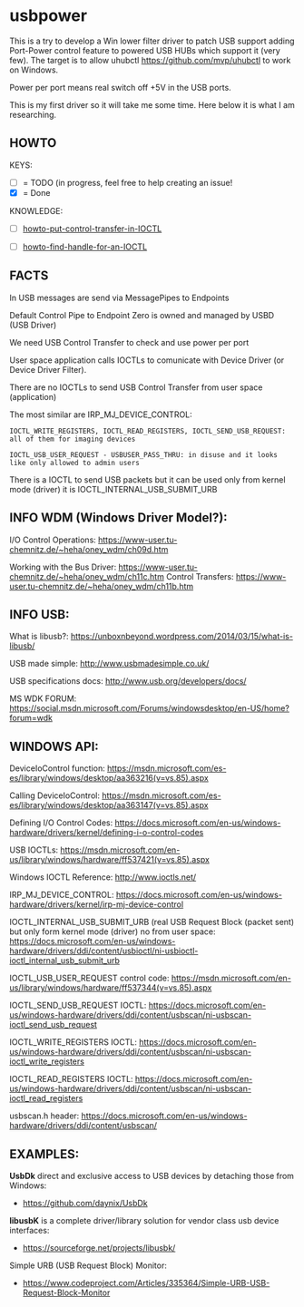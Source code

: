 # usbpower

This is a try to develop a Win lower filter driver to patch USB support adding Port-Power control feature to powered USB HUBs which support it (very few). The target is to allow uhubctl https://github.com/mvp/uhubctl to work on Windows.

Power per port means real switch off +5V in the USB ports.

This is my first driver so it will take me some time.
Here below it is what I am researching.

## HOWTO
KEYS:
- [ ] = TODO (in progress, feel free to help creating an issue!
- [x] = Done

KNOWLEDGE:
- [ ] [howto-put-control-transfer-in-IOCTL](https://github.com/Manel3/usbpower/blob/master/HOWTO/howto-put-control-transfer-in-IOCTL.md)
- [ ] [howto-find-handle-for-an-IOCTL](https://github.com/Manel3/usbpower/blob/master/HOWTO/howto-find-handle-for-an-IOCTL.md)


## FACTS
In USB messages are send via MessagePipes to Endpoints

Default Control Pipe to Endpoint Zero is owned and managed by USBD (USB Driver)

We need USB Control Transfer to check and use power per port

User space application calls IOCTLs to comunicate with Device Driver (or Device Driver Filter).

There are no IOCTLs to send USB Control Transfer from user space (application)

  The most similar are IRP_MJ_DEVICE_CONTROL:
  
    IOCTL_WRITE_REGISTERS, IOCTL_READ_REGISTERS, IOCTL_SEND_USB_REQUEST: all of them for imaging devices
    
    IOCTL_USB_USER_REQUEST - USBUSER_PASS_THRU: in disuse and it looks like only allowed to admin users
    
There is a IOCTL to send USB packets but it can be used only from kernel mode (driver) it is IOCTL_INTERNAL_USB_SUBMIT_URB


## INFO WDM (Windows Driver Model?):

I/O Control Operations:
  https://www-user.tu-chemnitz.de/~heha/oney_wdm/ch09d.htm

Working with the Bus Driver:
 https://www-user.tu-chemnitz.de/~heha/oney_wdm/ch11c.htm
Control Transfers:
 https://www-user.tu-chemnitz.de/~heha/oney_wdm/ch11b.htm


## INFO USB:

What is libusb?:
  https://unboxnbeyond.wordpress.com/2014/03/15/what-is-libusb/

USB made simple:
  http://www.usbmadesimple.co.uk/

USB specifications docs:
http://www.usb.org/developers/docs/


MS WDK FORUM:
https://social.msdn.microsoft.com/Forums/windowsdesktop/en-US/home?forum=wdk



## WINDOWS API:
DeviceIoControl function:
  https://msdn.microsoft.com/es-es/library/windows/desktop/aa363216(v=vs.85).aspx

Calling DeviceIoControl:
  https://msdn.microsoft.com/es-es/library/windows/desktop/aa363147(v=vs.85).aspx

Defining I/O Control Codes:
  https://docs.microsoft.com/en-us/windows-hardware/drivers/kernel/defining-i-o-control-codes



USB IOCTLs:
  https://msdn.microsoft.com/en-us/library/windows/hardware/ff537421(v=vs.85).aspx

Windows IOCTL Reference:
  http://www.ioctls.net/

IRP_MJ_DEVICE_CONTROL:
  https://docs.microsoft.com/en-us/windows-hardware/drivers/kernel/irp-mj-device-control

IOCTL_INTERNAL_USB_SUBMIT_URB (real USB Request Block (packet sent) but only form kernel mode (driver) no from user space:
  https://docs.microsoft.com/en-us/windows-hardware/drivers/ddi/content/usbioctl/ni-usbioctl-ioctl_internal_usb_submit_urb

IOCTL_USB_USER_REQUEST control code:
  https://msdn.microsoft.com/en-us/library/windows/hardware/ff537344(v=vs.85).aspx

IOCTL_SEND_USB_REQUEST IOCTL:
  https://docs.microsoft.com/en-us/windows-hardware/drivers/ddi/content/usbscan/ni-usbscan-ioctl_send_usb_request

IOCTL_WRITE_REGISTERS IOCTL:
  https://docs.microsoft.com/en-us/windows-hardware/drivers/ddi/content/usbscan/ni-usbscan-ioctl_write_registers

IOCTL_READ_REGISTERS IOCTL:
  https://docs.microsoft.com/en-us/windows-hardware/drivers/ddi/content/usbscan/ni-usbscan-ioctl_read_registers

usbscan.h header:
  https://docs.microsoft.com/en-us/windows-hardware/drivers/ddi/content/usbscan/



## EXAMPLES:
**UsbDk** direct and exclusive access to USB devices by detaching those from Windows:
- https://github.com/daynix/UsbDk

**libusbK** is a complete driver/library solution for vendor class usb device interfaces: 
- https://sourceforge.net/projects/libusbk/

Simple URB (USB Request Block) Monitor:
- https://www.codeproject.com/Articles/335364/Simple-URB-USB-Request-Block-Monitor

